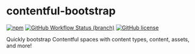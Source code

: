 # contentful-bootstrap

[![npm](https://img.shields.io/npm/v/contentful-bootstrap)](https://npmjs.org/package/contentful-bootstrap)
[![GitHub Workflow Status (branch)](https://img.shields.io/github/workflow/status/connorff/contentful-bootstrap/Build%20and%20test/main?label=ci)](https://github.com/connorff/contentful-bootstrap/actions/workflows/ci.yml)
[![GitHub license](https://img.shields.io/github/license/connorff/contentful-bootstrap)](https://github.com/connorff/contentful-bootstrap/blob/main/LICENSE)

Quickly bootstrap Contentful spaces with content types, content, assets, and more!
